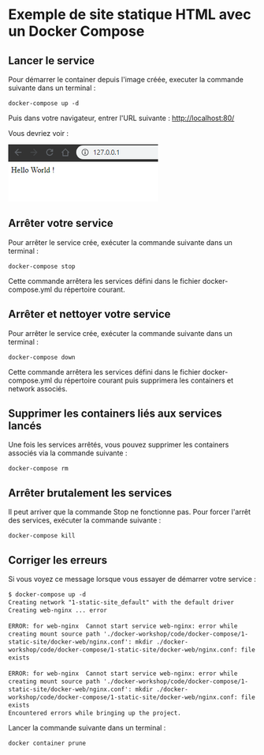 # Exemple de site statique HTML avec un Docker Compose

## Lancer le service

Pour démarrer le container depuis l'image créée, executer la commande suivante dans un terminal :

```shell
docker-compose up -d
```

Puis dans votre navigateur, entrer l'URL suivante : <http://localhost:80/>

Vous devriez voir :

![Resultat](resources/result-dockercompose-html.png)

## Arrêter votre service

Pour arrêter le service crée, exécuter la commande suivante dans un terminal :

```shell
docker-compose stop
```

Cette commande arrêtera les services défini dans le fichier docker-compose.yml du répertoire courant.

## Arrêter et nettoyer votre service

Pour arrêter le service crée, exécuter la commande suivante dans un terminal :

```shell
docker-compose down
```

Cette commande arrêtera les services défini dans le fichier docker-compose.yml du répertoire courant puis supprimera les containers et network associés.

## Supprimer les containers liés aux services lancés

Une fois les services arrêtés, vous pouvez supprimer les containers associés via la commande suivante :

```shell
docker-compose rm
```

## Arrêter brutalement les services

Il peut arriver que la commande Stop ne fonctionne pas. Pour forcer l'arrêt des services, exécuter la commande suivante :

```shell
docker-compose kill
```

## Corriger les erreurs

Si vous voyez ce message lorsque vous essayer de démarrer votre service :

```shell
$ docker-compose up -d
Creating network "1-static-site_default" with the default driver
Creating web-nginx ... error

ERROR: for web-nginx  Cannot start service web-nginx: error while creating mount source path './docker-workshop/code/docker-compose/1-static-site/docker-web/nginx.conf': mkdir ./docker-workshop/code/docker-compose/1-static-site/docker-web/nginx.conf: file exists

ERROR: for web-nginx  Cannot start service web-nginx: error while creating mount source path './docker-workshop/code/docker-compose/1-static-site/docker-web/nginx.conf': mkdir ./docker-workshop/code/docker-compose/1-static-site/docker-web/nginx.conf: file exists
Encountered errors while bringing up the project.
```

Lancer la commande suivante dans un terminal :

```shell
docker container prune
```
